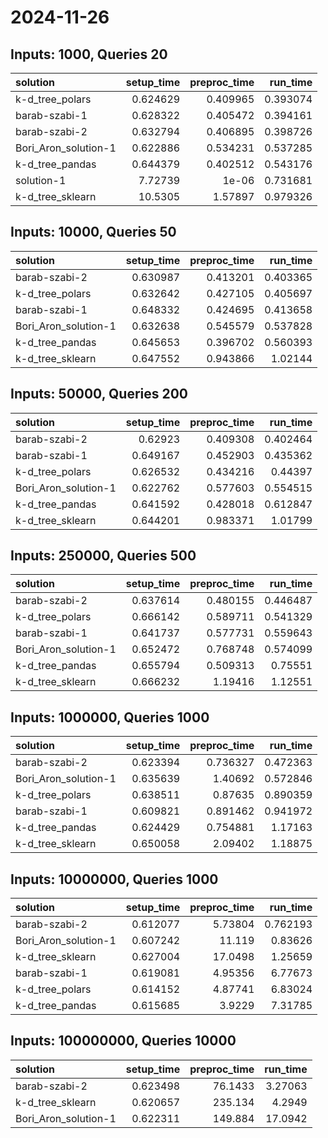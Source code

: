 # 2024-11-26

## Inputs: 1000, Queries 20

| solution             |   setup_time |   preproc_time |   run_time |
|:---------------------|-------------:|---------------:|-----------:|
| k-d_tree_polars      |     0.624629 |       0.409965 |   0.393074 |
| barab-szabi-1        |     0.628322 |       0.405472 |   0.394161 |
| barab-szabi-2        |     0.632794 |       0.406895 |   0.398726 |
| Bori_Aron_solution-1 |     0.622886 |       0.534231 |   0.537285 |
| k-d_tree_pandas      |     0.644379 |       0.402512 |   0.543176 |
| solution-1           |     7.72739  |       1e-06    |   0.731681 |
| k-d_tree_sklearn     |    10.5305   |       1.57897  |   0.979326 |

## Inputs: 10000, Queries 50

| solution             |   setup_time |   preproc_time |   run_time |
|:---------------------|-------------:|---------------:|-----------:|
| barab-szabi-2        |     0.630987 |       0.413201 |   0.403365 |
| k-d_tree_polars      |     0.632642 |       0.427105 |   0.405697 |
| barab-szabi-1        |     0.648332 |       0.424695 |   0.413658 |
| Bori_Aron_solution-1 |     0.632638 |       0.545579 |   0.537828 |
| k-d_tree_pandas      |     0.645653 |       0.396702 |   0.560393 |
| k-d_tree_sklearn     |     0.647552 |       0.943866 |   1.02144  |

## Inputs: 50000, Queries 200

| solution             |   setup_time |   preproc_time |   run_time |
|:---------------------|-------------:|---------------:|-----------:|
| barab-szabi-2        |     0.62923  |       0.409308 |   0.402464 |
| barab-szabi-1        |     0.649167 |       0.452903 |   0.435362 |
| k-d_tree_polars      |     0.626532 |       0.434216 |   0.44397  |
| Bori_Aron_solution-1 |     0.622762 |       0.577603 |   0.554515 |
| k-d_tree_pandas      |     0.641592 |       0.428018 |   0.612847 |
| k-d_tree_sklearn     |     0.644201 |       0.983371 |   1.01799  |

## Inputs: 250000, Queries 500

| solution             |   setup_time |   preproc_time |   run_time |
|:---------------------|-------------:|---------------:|-----------:|
| barab-szabi-2        |     0.637614 |       0.480155 |   0.446487 |
| k-d_tree_polars      |     0.666142 |       0.589711 |   0.541329 |
| barab-szabi-1        |     0.641737 |       0.577731 |   0.559643 |
| Bori_Aron_solution-1 |     0.652472 |       0.768748 |   0.574099 |
| k-d_tree_pandas      |     0.655794 |       0.509313 |   0.75551  |
| k-d_tree_sklearn     |     0.666232 |       1.19416  |   1.12551  |

## Inputs: 1000000, Queries 1000

| solution             |   setup_time |   preproc_time |   run_time |
|:---------------------|-------------:|---------------:|-----------:|
| barab-szabi-2        |     0.623394 |       0.736327 |   0.472363 |
| Bori_Aron_solution-1 |     0.635639 |       1.40692  |   0.572846 |
| k-d_tree_polars      |     0.638511 |       0.87635  |   0.890359 |
| barab-szabi-1        |     0.609821 |       0.891462 |   0.941972 |
| k-d_tree_pandas      |     0.624429 |       0.754881 |   1.17163  |
| k-d_tree_sklearn     |     0.650058 |       2.09402  |   1.18875  |

## Inputs: 10000000, Queries 1000

| solution             |   setup_time |   preproc_time |   run_time |
|:---------------------|-------------:|---------------:|-----------:|
| barab-szabi-2        |     0.612077 |        5.73804 |   0.762193 |
| Bori_Aron_solution-1 |     0.607242 |       11.119   |   0.83626  |
| k-d_tree_sklearn     |     0.627004 |       17.0498  |   1.25659  |
| barab-szabi-1        |     0.619081 |        4.95356 |   6.77673  |
| k-d_tree_polars      |     0.614152 |        4.87741 |   6.83024  |
| k-d_tree_pandas      |     0.615685 |        3.9229  |   7.31785  |

## Inputs: 100000000, Queries 10000

| solution             |   setup_time |   preproc_time |   run_time |
|:---------------------|-------------:|---------------:|-----------:|
| barab-szabi-2        |     0.623498 |        76.1433 |    3.27063 |
| k-d_tree_sklearn     |     0.620657 |       235.134  |    4.2949  |
| Bori_Aron_solution-1 |     0.622311 |       149.884  |   17.0942  |